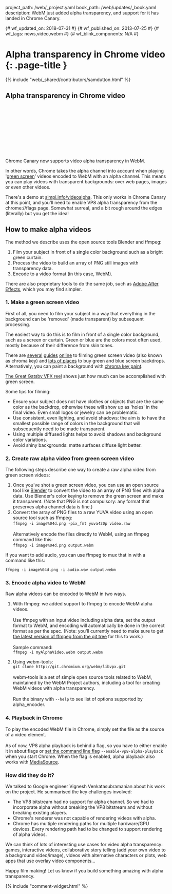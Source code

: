 project_path: /web/_project.yaml
book_path: /web/updates/_book.yaml
description: WebM just added alpha transparency, and support for it has landed in Chrome Canary.

{# wf_updated_on: 2018-07-31 #}
{# wf_published_on: 2013-07-25 #}
{# wf_tags: news,video,webm #}
{# wf_blink_components: N/A #}

# Alpha transparency in Chrome video {: .page-title }

{% include "web/_shared/contributors/samdutton.html" %}


## Alpha transparency in Chrome video

<div class="video-wrapper">
  <iframe class="devsite-embedded-youtube-video" data-video-id="LIH_myX3Zp0"
          data-autohide="1" data-showinfo="0" frameborder="0" allowfullscreen>
  </iframe>
</div>

Chrome Canary now supports video alpha transparency in WebM.

In other words, Chrome takes the alpha channel into account when playing '[green
screen](https://en.wikipedia.org/wiki/Chroma_key)' videos encoded to WebM with
an alpha channel. This means you can play videos with transparent backgrounds: over web pages, images or even other videos.

There's a demo at
[simpl.info/videoalpha](https://simpl.info/videoalpha). This only works in Chrome Canary at this point, and you'll need to enable VP8 alpha transparency from the chrome://flags page. Somewhat surreal, and a bit rough around the edges (literally) but you get the idea!

## How to make alpha videos

The method we describe uses the open source tools Blender and ffmpeg:

1. Film your subject in front of a single color background such as a bright
   green curtain.
2. Process the video to build an array of PNG still images with transparency
   data.
3. Encode to a video format (in this case, WebM).

There are
also proprietary tools to do the same job, such as [Adobe After
Effects](http://www.adobe.com/products/aftereffects.html), which you may find
simpler.

### 1. Make a green screen video

First of all, you need to film your subject in a way that everything in the
background can be 'removed' (made transparent) by subsequent processing.

The easiest way to do this is to film in front of a single color background,
such as a screen or curtain. Green or blue are the colors most often used, mostly because of their difference from skin tones.

There are [several](http://www.youtube.com/watch?v=M_WdLkaOUic) [guides](https://en.wikipedia.org/wiki/Chroma_key#Process) [online](http://www.youtube.com/watch?v=q3PZO_lCBkw) to filming green screen video (also known as
chroma key) and [lots of
places](https://www.google.com/search?tbm=shop&q=chromakey) to buy green and
blue screen backdrops. Alternatively, you can paint a background with [chroma
key paint](https://www.google.com/search?tbm=shop&q=chroma+key+paint).

[The Great Gatsby VFX reel](http://vimeo.com/68451324) shows just how much can be accomplished with green screen.

Some tips for filming:

* Ensure your subject does not have clothes or objects that are the same color
  as the backdrop, otherwise these will show up as 'holes' in the final video. Even small logos or jewelry can be problematic.
* Use consistent, even lighting, and avoid shadows: the aim is to have the
  smallest possible range of colors in the background that will subsequently
  need to be made transparent.
* Using multiple diffused lights helps to avoid shadows and background color
  variations.
* Avoid shiny backgrounds: matte surfaces diffuse light better.

### 2. Create raw alpha video from green screen video

The following steps describe one way to create a raw alpha video from green screen videos:

1. Once you've shot a green screen video, you can use an open source tool like [Blender](http://www.blender.org/download/get-blender) to convert the video
   to an array of PNG files with alpha data. Use Blender's color keying to
   remove the green screen and make it transparent. (Note that PNG is not
   compulsory: any format that preserves alpha channel data is fine.)
2. Convert the array of PNG files to a raw YUVA video using an open source tool
   such as ffmpeg:
   <br/>
   `ffmpeg -i image%04d.png -pix_fmt yuva420p video.raw`<br/>
   <br/>
   Alternatively encode the files directly to WebM, using an ffmpeg command
   like this:
   <br/>
  `ffmpeg -i image%04d.png output.webm`

If you want to add audio, you can use ffmpeg to mux that in with a command like
this:

`ffmpeg -i image%04d.png -i audio.wav output.webm`

### 3. Encode alpha video to WebM

Raw alpha videos can be encoded to WebM in two ways.

1. With ffmpeg: we added support to ffmpeg to encode WebM alpha videos.<br/>
   <br/>
   Use ffmpeg with an input video including alpha data, set the output format to
   WebM, and encoding will automatically be done in the correct format as per
   the spec. (Note: you'll currently need to make sure to get [the latest
   version of ffmpeg from the git tree](https://github.com/FFmpeg/FFmpeg) for
   this to work.)<br/>
   <br/>
   Sample command:
   <br/>
   `ffmpeg -i myAlphaVideo.webm output.webm`

2. Using webm-tools:
   <br/>
   `git clone http://git.chromium.org/webm/libvpx.git`<br/>
   <br/>
   webm-tools is a set of simple open source tools related to WebM, maintained by the WebM Project authors, including a tool for creating WebM videos with alpha transparency.<br/>
   <br/>
   Run the binary with `--help` to see list of options supported by alpha_encoder.

### 4. Playback in Chrome

To play the encoded WebM file in Chrome, simply set the file as the source of a
video element. <br/>
<br/>
As of now, VP8 alpha playback is behind a flag, so you have to either enable it
in about:flags or [set the command line
flag](http://www.chromium.org/developers/how-tos/run-chromium-with-flags)
`--enable-vp8-alpha-playback` when you start Chrome. When the flag is enabled,
alpha playback also works with
[MediaSource](http://updates.html5rocks.com/2011/11/Stream-video-using-the-MediaSource-API).

### How did they do it?

We talked to Google engineer Vignesh Venkatasubramanian about his work on the
project. He summarised the key challenges involved:

* The VP8 bitstream had no support for alpha channel. So we had to incorporate
  alpha without breaking the VP8 bitstream and without breaking existing
  players.
* Chrome's renderer was not capable of rendering videos with alpha.
* Chrome has multiple rendering paths for multiple hardware/GPU devices. Every
  rendering path had to be changed to support rendering of alpha videos.

We can think of lots of interesting use cases for video alpha transparency:
games, interactive videos, collaborative story telling (add your own video to a
background video/image), videos with alternative characters or plots, web apps
that use overlay video components...

Happy film making! Let us know if you build something amazing with alpha transparency.


{% include "comment-widget.html" %}
